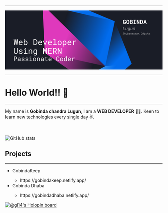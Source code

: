 <hr>
<img src='Black Blue and Neon Pink Modern Tech Electronics and Technology X-Frame Banner.png'/>
<hr>
<h1>Hello World!! 👋</h1>
<hr>
  <p> My name is <b>Gobinda chandra Lugun</b>, I am a <b>WEB DEVELOPER</b> 🧑‍💻. Keen to learn new technologies every single day  ✌️.
  </p>
  <br>
  



![GitHub stats](https://github-readme-stats.vercel.app/api?username=knightryder098&theme=midnight-purple&show_icons=true)


<h2>Projects</h2>
<hr>
<ul>
  <li>GobindaKeep</li>
    <ul>
      <li>https://gobindakeep.netlify.app/</li>
    </ul>
  <li>Gobinda Dhaba</li>
  <ul>
      <li>https://gobindadhaba.netlify.app/</li>
    </ul>
</ul>

[![@gl14's Holopin board](https://holopin.me/gl14)](https://holopin.io/@gl14)
